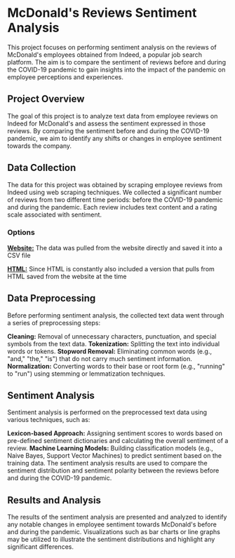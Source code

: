 # McDonald's Reviews Sentiment Analysis

This project focuses on performing sentiment analysis on the reviews of McDonald's employees obtained from Indeed, a popular job search platform. The aim is to compare the sentiment of reviews before and during the COVID-19 pandemic to gain insights into the impact of the pandemic on employee perceptions and experiences.

## Project Overview

The goal of this project is to analyze text data from employee reviews on Indeed for McDonald's and assess the sentiment expressed in those reviews. By comparing the sentiment before and during the COVID-19 pandemic, we aim to identify any shifts or changes in employee sentiment towards the company.

## Data Collection

The data for this project was obtained by scraping employee reviews from Indeed using web scraping techniques. We collected a significant number of reviews from two different time periods: before the COVID-19 pandemic and during the pandemic. Each review includes text content and a rating scale associated with sentiment.

### Options

**[Website:](Scrapper/website_collect.ipynb)** The data was pulled from the website directly and saved it into a CSV file

**[HTML:](Scrapper/html_collect.ipynb)** Since HTML is constantly also included a version that pulls from HTML saved from the website at the time

## Data Preprocessing

Before performing sentiment analysis, the collected text data went through a series of preprocessing steps:

**Cleaning:** Removal of unnecessary characters, punctuation, and special symbols from the text data.
**Tokenization:** Splitting the text into individual words or tokens.
**Stopword Removal:** Eliminating common words (e.g., "and," "the," "is") that do not carry much sentiment information.
**Normalization:** Converting words to their base or root form (e.g., "running" to "run") using stemming or lemmatization techniques.

## Sentiment Analysis

Sentiment analysis is performed on the preprocessed text data using various techniques, such as:

**Lexicon-based Approach:** Assigning sentiment scores to words based on pre-defined sentiment dictionaries and calculating the overall sentiment of a review.
**Machine Learning Models:** Building classification models (e.g., Naive Bayes, Support Vector Machines) to predict sentiment based on the training data.
The sentiment analysis results are used to compare the sentiment distribution and sentiment polarity between the reviews before and during the COVID-19 pandemic.

## Results and Analysis

The results of the sentiment analysis are presented and analyzed to identify any notable changes in employee sentiment towards McDonald's before and during the pandemic. Visualizations such as bar charts or line graphs may be utilized to illustrate the sentiment distributions and highlight any significant differences.
